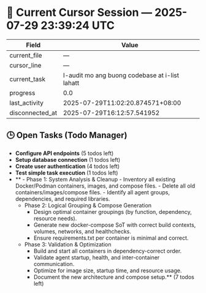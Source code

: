 # 📝 Current Cursor Session — 2025-07-29 23:39:24 UTC

| Field | Value |
|-------|-------|
| current_file | — |
| cursor_line | — |
| current_task | I-audit mo ang buong codebase at i-list lahatt |
| progress | 0.0 |
| last_activity | 2025-07-29T11:02:20.874571+08:00 |
| disconnected_at | 2025-07-29T16:12:57.541952 |

## 🕒 Open Tasks (Todo Manager)
- **Configure API endpoints** (5 todos left)
- **Setup database connection** (1 todos left)
- **Create user authentication** (4 todos left)
- **Test simple task execution** (1 todos left)
- **  - Phase 1: System Analysis & Cleanup
        - Inventory all existing Docker/Podman containers, images, and compose files.
        - Delete all old containers/images/compose files.
        - Identify all agent groups, dependencies, and required libraries.
    - Phase 2: Logical Grouping & Compose Generation
        - Design optimal container groupings (by function, dependency, resource needs).
        - Generate new docker-compose SoT with correct build contexts, volumes, networks, and healthchecks.
        - Ensure requirements.txt per container is minimal and correct.
    - Phase 3: Validation & Optimization
        - Build and start all containers in dependency-correct order.
        - Validate agent startup, health, and inter-container communication.
        - Optimize for image size, startup time, and resource usage.
        - Document the new architecture and compose setup.** (7 todos left)
